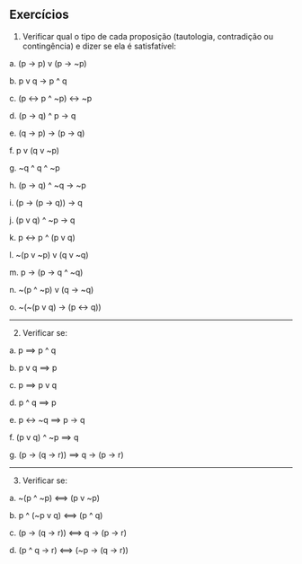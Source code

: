 ## Exercícios
1. Verificar qual o tipo de cada proposição (tautologia, contradição ou contingência) e dizer se ela é satisfatível:

a. (p -> p) v (p -> ~p)

b. p v q -> p ^ q

c. (p <-> p ^ ~p) <-> ~p

d. (p -> q) ^ p -> q

e. (q -> p) -> (p -> q)

f. p v (q v ~p)

g. ~q ^ q ^ ~p

h. (p -> q) ^ ~q -> ~p

i. (p -> (p -> q)) -> q

j. (p v q) ^ ~p -> q

k. p <-> p ^ (p v q)

l. ~(p v ~p) v (q v ~q)

m. p -> (p -> q ^ ~q)

n. ~(p ^ ~p) v (q -> ~q)

o. ~(~(p v q) -> (p <-> q))
___
2. Verificar se:

a. p  ⟹ p ^ q

b. p v q ⟹ p

c. p ⟹ p v q

d. p ^ q ⟹ p

e. p <-> ~q ⟹ p -> q

f. (p v q) ^ ~p ⟹ q

g. (p -> (q -> r)) ⟹ q -> (p -> r)
___
3. Verificar se:

a. ~(p ^ ~p) ⟺ (p v ~p)

b. p ^ (~p v q) ⟺ (p ^ q)

c. (p -> (q -> r)) ⟺ q -> (p -> r)

d. (p ^ q -> r) ⟺ (~p -> (q -> r))
 
